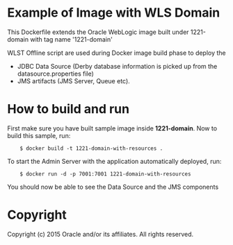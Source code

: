 Example of Image with WLS Domain
================================
This Dockerfile extends the Oracle WebLogic image built under 1221-domain with tag name '1221-domain'

WLST Offline script are used during Docker image build phase to deploy the 

- JDBC Data Source (Derby database information is picked up from the datasource.properties file)
- JMS artifacts (JMS Server, Queue etc). 

# How to build and run
First make sure you have built sample image inside **1221-domain**. Now to build this sample, run:

        $ docker build -t 1221-domain-with-resources .

To start the Admin Server with the application automatically deployed, run:

        $ docker run -d -p 7001:7001 1221-domain-with-resources

You should now be able to see the Data Source and the JMS components

# Copyright
Copyright (c) 2015 Oracle and/or its affiliates. All rights reserved.
